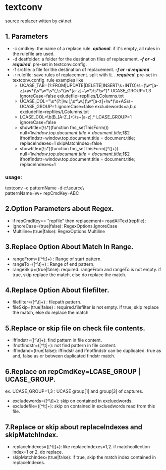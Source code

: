 # textconv
source replacer witten by c#.net

## 1. Parameters  
 - -c cmdkey: the name of a replace rule.  ***optional***. if it's empty, all rules in the rulefile are used.
 - -d destfolder: a folder for the destination files of replacement. ***-f or -d required***. pre-set in textconv.config. 
 - -f srcfile: a file for the destination of replacement. ***-f or -d required***.
 - -r rulefile: save rules of replacement. split with \t. . ***required***. pre-set in textconv.config. rule examples like 
   - UCASE_TAB=(?:FROM|UPDATE|DELETE|INSERT\s+INTO)\s+(\w*[a-z]+\w*)\s*\w*\s*(,\s*(\w*[a-z]+\w*)\s*\w*)*	UCASE_GROUP=1,3	ignoreCase=false	exludefile=repfiles/LColumns.txt
   - UCASE_COL="\s*(?:|\w\.|,\s*\w\.)(\w*[a-z]+\w*)\s+AS\s+	UCASE_GROUP=1	ignoreCase=false	excludewords=a,b,c	excludefile=repfiles/LColumns.txt
   - LCASE_COL=\b(B_[A-Z_]+)\s+[a-z],*	LCASE_GROUP=1	ignoreCase=false
   - showtitle=(\s*)(function fnc_setThisForm\(\))	null=$1window.top.document.title = document.title;$1$2	ifnotfindstr=window.top.document.title = document.title;	replaceIndexes=1	skipMatchIndex=false
   - showtitle=(\s*)(function fnc_setThisForm\([^\(]+\))	null=$1window.top.document.title = document.title;$1$2	ifnotfindstr=window.top.document.title = document.title;	replaceIndexes=1


### usage:  
   textconv -c patternName -d c:\source\  
   patternName=\w+  repCmdKey=ABC  
   
## 2.Option Parameters about Regex.
- if repCmdKey== "repfile" then replacement= readAllText(repfile);
- IgnoreCase=(true|false): RegexOptions.IgnoreCase
- Multiline=(true|false): RegexOptions.Multiline

## 3.Replace Option About Match In Range.
- rangeFrom=([^\t]+) : Range of start pattern.
- rangeTo=([^\t]+)   : Range of end pattern.
- rangeSkip=(true|false): required. rangeFrom and rangeTo is not empty. 
if true, skip replace the match, else do replace the match.

## 4.Replace Option About filefilter.
- filefilter=([^\t]+) : filepath pattern. 
- fileSkip=(true|false)  : required.filefilter is not empty. 
 if true, skip replace the match, else do replace the match.
 
## 5.Replace or skip file on check file contents.
- iffindstr=([^\t]+): find pattern in file content.
- ifnotfindstr=([^\t]+): not find pattern in file content.
- iffindand=(true|false): iffindstr and ifnotfindstr can be duplicated. 
true as and, false as or between duplicated findstr match.  

## 6.Replace on repCmdKey=LCASE_GROUP | UCASE_GROUP. 
   ex. UCASE_GROUP=1,3 : UCASE group[1] and group[3] of captures.
- excludewords=([^\t]+): skip on contained in excluedwords.  
- excludefile=([^\t]+): skip on contained in excluedwords read from this file. 

## 7.Replace or skip about replaceIndexes and skipMatchIndex.
- replaceIndexes=([^\t]+): like replaceIndexes=1,2. if matchcollection index=1 or 2, do replace.
- skipMatchIndex=(true|false): if true, skip the match index contained in replaceIndexes.

